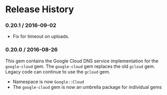 # Release History

### 0.20.1 / 2016-09-02

* Fix for timeout on uploads.

### 0.20.0 / 2016-08-26

This gem contains the Google Cloud DNS service implementation for the `google-cloud` gem. The `google-cloud` gem replaces the old `gcloud` gem. Legacy code can continue to use the `gcloud` gem.

* Namespace is now `Google::Cloud`
* The `google-cloud` gem is now an umbrella package for individual gems
